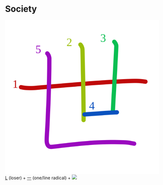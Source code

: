 # Society
![4e16](../kanji-colorize/4e16.svg)
[L](L.md) (loser) + [一](一.md) (one/line radical) + ![](http://www.kanjidamage.com/assets/radsmall/pit-a778a1d9c67824c3999a6c804f118680dfa6be766f3f5a28fa5cef3355516dcc.jpg)